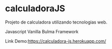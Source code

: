 # calculadoraJS
Projeto de calculadora utilizando tecnologias web.

Javascript Vanilla
Bulma Framework

Link Demo:https://calculadora-js.herokuapp.com/
